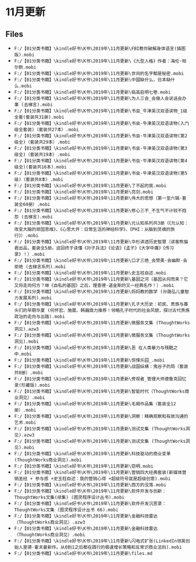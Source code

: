 # 11月更新

## Files

- `F:/【01分类书籍】\kindle好书\K书\2019年\11月更新\FBI教你破解身体语言(插图版).mobi`
- `F:/【01分类书籍】\kindle好书\K书\2019年\11月更新\《九型人格》作者：海伦·帕尔默.mobi`
- `F:/【01分类书籍】\kindle好书\K书\2019年\11月更新\世间的名字都是秘密.mobi`
- `F:/【01分类书籍】\kindle好书\K书\2019年\11月更新\中国缺什么，日本缺什么.mobi`
- `F:/【01分类书籍】\kindle好书\K书\2019年\11月更新\临高启明七卷.mobi`
- `F:/【01分类书籍】\kindle好书\K书\2019年\11月更新\为人三会_会做人会说话会办事 (去梯言).mobi`
- `F:/【01分类书籍】\kindle好书\K书\2019年\11月更新\书虫_牛津英汉双语读物_1级全套(套装共31册).mobi`
- `F:/【01分类书籍】\kindle好书\K书\2019年\11月更新\书虫·牛津英汉双语读物(入门级全套装)（套装共27本）.mobi`
- `F:/【01分类书籍】\kindle好书\K书\2019年\11月更新\书虫·牛津英汉双语读物(第2级全)（套装共29本）.mobi`
- `F:/【01分类书籍】\kindle好书\K书\2019年\11月更新\书虫·牛津英汉双语读物(第3级全)（套装共19本）.mobi`
- `F:/【01分类书籍】\kindle好书\K书\2019年\11月更新\书虫·牛津英汉双语读物(第4级全)(套装共16本).mobi`
- `F:/【01分类书籍】\kindle好书\K书\2019年\11月更新\书虫·牛津英汉双语读物(第5级)（套装共8本）.mobi`
- `F:/【01分类书籍】\kindle好书\K书\2019年\11月更新\了不起的我.mobi`
- `F:/【01分类书籍】\kindle好书\K书\2019年\11月更新\亮剑.mobi`
- `F:/【01分类书籍】\kindle好书\K书\2019年\11月更新\伟大的思想（第一至六辑·套装全60册）.mobi`
- `F:/【01分类书籍】\kindle好书\K书\2019年\11月更新\修心三不_不生气不计较不抱怨 (去梯言).mobi`
- `F:/【01分类书籍】\kindle好书\K书\2019年\11月更新\元认知系列共3册（《元认知：改变大脑的顽固思维》、《心思大开：日常生活的神经科学》、《PHI：从脑到灵魂的旅行》）.mobi`
- `F:/【01分类书籍】\kindle好书\K书\2019年\11月更新\华杉讲透历史智慧（读客熊猫君出品，套装全5册。这回终于读懂《孙子兵法》《论语》《孟子》《大学中庸》《传习录》！）.mobi`
- `F:/【01分类书籍】\kindle好书\K书\2019年\11月更新\口才三绝_会赞美·会幽默·会拒绝 (去梯言系列).mobi`
- `F:/【01分类书籍】\kindle好书\K书\2019年\11月更新\史玉柱自述.mobi`
- `F:/【01分类书籍】\kindle好书\K书\2019年\11月更新\基因之河（基因从何而来？它又将走向何方？继《自私的基因》之后，理查德·道金斯的又一经典名作！）.mobi`
- `F:/【01分类书籍】\kindle好书\K书\2019年\11月更新\妈妈教的数学 (孙路弘儿童智力发展系列).mobi`
- `F:/【01分类书籍】\kindle好书\K书\2019年\11月更新\孔子大历史：初民、贵族与寡头们的早期华夏 (何怀宏、施展、韩巍鼎力推荐！领略孔子时代的社会风貌，探讨古代贵族政治的走向与出路).mobi`
- `F:/【01分类书籍】\kindle好书\K书\2019年\11月更新\微服务文集 (ThoughtWorks洞见).azw3`
- `F:/【01分类书籍】\kindle好书\K书\2019年\11月更新\微服务文集 (ThoughtWorks洞见).mobi`
- `F:/【01分类书籍】\kindle好书\K书\2019年\11月更新\恶 在人类暴力与残酷之中.mobi`
- `F:/【01分类书籍】\kindle好书\K书\2019年\11月更新\惊悚乐园_.mobi`
- `F:/【01分类书籍】\kindle好书\K书\2019年\11月更新\战国纵横：鬼谷子的局（套装共8册）.mobi`
- `F:/【01分类书籍】\kindle好书\K书\2019年\11月更新\旁观者_管理大师德鲁克回忆录(珍藏版).mobi`
- `F:/【01分类书籍】\kindle好书\K书\2019年\11月更新\智能时代（ThoughtWorks商业洞见）.mobi`
- `F:/【01分类书籍】\kindle好书\K书\2019年\11月更新\毛姆作品集（套装全12册）.mobi`
- `F:/【01分类书籍】\kindle好书\K书\2019年\11月更新\洞察：精确观察和有效沟通的艺术.mobi`
- `F:/【01分类书籍】\kindle好书\K书\2019年\11月更新\测试文集 (ThoughtWorks洞见).azw3`
- `F:/【01分类书籍】\kindle好书\K书\2019年\11月更新\测试文集 (ThoughtWorks洞见).mobi`
- `F:/【01分类书籍】\kindle好书\K书\2019年\11月更新\科技驱动的商业变革 (ThoughtWorks商业洞见).mobi`
- `F:/【01分类书籍】\kindle好书\K书\2019年\11月更新\窃明.mobi`
- `F:/【01分类书籍】\kindle好书\K书\2019年\11月更新\营销四大经典套装(新媒体营销圣经 + 参与感 +史玉柱自述：我的营销心得 +超级符号就是超级创意).mobi`
- `F:/【01分类书籍】\kindle好书\K书\2019年\11月更新\西方的没落.mobi`
- `F:/【01分类书籍】\kindle好书\K书\2019年\11月更新\软件开发与创新：ThoughtWorks文集(续集) (图灵程序设计丛书).mobi`
- `F:/【01分类书籍】\kindle好书\K书\2019年\11月更新\软件开发沉思录：ThoughtWorks文集 (图灵程序设计丛书 66).mobi`
- `F:/【01分类书籍】\kindle好书\K书\2019年\11月更新\金融科技雷达（ThoughtWorks商业洞见）.azw3`
- `F:/【01分类书籍】\kindle好书\K书\2019年\11月更新\金融科技雷达（ThoughtWorks商业洞见）.mobi`
- `F:/【01分类书籍】\kindle好书\K书\2019年\11月更新\闪电式扩张(LinkedIn领英创始人里德·霍夫曼新作。从0到1之后都在践行的极速增长策略和反常识商业法则).mobi`
- `F:/【01分类书籍】\kindle好书\K书\2019年\11月更新\files.md`
